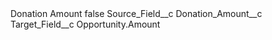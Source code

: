 <?xml version="1.0" encoding="UTF-8"?>
<CustomMetadata xmlns="http://soap.sforce.com/2006/04/metadata" xmlns:xsi="http://www.w3.org/2001/XMLSchema-instance" xmlns:xsd="http://www.w3.org/2001/XMLSchema">
    <label>Donation Amount</label>
    <protected>false</protected>
    <values>
        <field>Source_Field__c</field>
        <value xsi:type="xsd:string">Donation_Amount__c</value>
    </values>
    <values>
        <field>Target_Field__c</field>
        <value xsi:type="xsd:string">Opportunity.Amount</value>
    </values>
</CustomMetadata>
